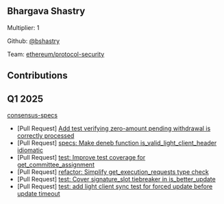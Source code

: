 ## Bhargava Shastry
Multiplier: 1

Github: [@bshastry](https://github.com/bshastry)

Team: [ethereum/protocol-security](https://github.com/ethereum/protocol-security/)

## Contributions
## Q1 2025

[consensus-specs](https://github.com/ethereum/consensus-specs)
* [Pull Request] [Add test verifying zero-amount pending withdrawal is correctly processed](https://github.com/ethereum/consensus-specs/pull/4107)
* [Pull Request] [specs: Make deneb function is_valid_light_client_header idiomatic](https://github.com/ethereum/consensus-specs/pull/4118)
* [Pull Request] [test: Improve test coverage for get_committee_assignment](https://github.com/ethereum/consensus-specs/pull/4122)
* [Pull Request] [refactor: Simplify get_execution_requests type check](https://github.com/ethereum/consensus-specs/pull/4123)
* [Pull Request] [test: Cover signature_slot tiebreaker in is_better_update](https://github.com/ethereum/consensus-specs/pull/4124)
* [Pull Request] [test: add light client sync test for forced update before update timeout](https://github.com/ethereum/consensus-specs/pull/4127)
